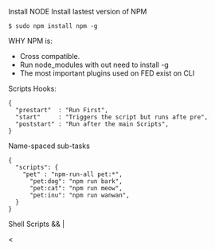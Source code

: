 Install NODE
Install lastest version of NPM
```
$ sudo npm install npm -g
```

WHY NPM is:
- Cross compatible.
- Run node_modules with out need to install -g
- The most important plugins used on FED exist on CLI


Scripts Hooks:
```
{
  "prestart"  : "Run First",
  "start"     : "Triggers the script but runs afte pre",
  "poststart" : "Run after the main Scripts",
}
```

Name-spaced sub-tasks
```
{
  "scripts": {
    "pet" : "npm-run-all pet:*",
      "pet:dog": "npm run bark",
      "pet:cat": "npm run meow",
      "pet:inu": "npm run wanwan",
  }
}
```

Shell Scripts
&&
|
>
<
